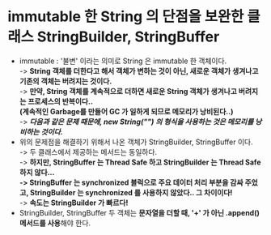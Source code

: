 # immutable 한 String 의 단점을 보완한 클래스 StringBuilder, StringBuffer

* immutable : '불변' 이라는 의미로 String 은 immutable 한 객체이다. \
  \-> **String 객체를 더한다고 해서 객체가 변하는 것이 아닌, 새로운 객체가 생겨나고 기존의 객체는 버려지는 것이다.** \
  \-> **만약, String 객체를 계속적으로 더하면 새로운 String 객체가 생겨나고 버려지는 프로세스의 반복이다..**\
  **(계속적인 Garbage를 만들어 GC 가 일하게 되므로 메모리가 낭비된다..)**\
  \-> _**다음과 같은 문제 때문에, new String("") 의 형식을 사용하는 것은 메모리를 낭비하는 것이다.**_&#x20;
* 위의 문제점을 해결하기 위해서 나온 객체가 StringBuilder, StringBuffer 이다. \
  \-> 두 클래스에서 제공하는 메서드는 동일하다. \
  \-> **하지만,  StringBuffer 는 Thread Safe 하고 StringBuilder 는 Thread Safe 하지 않다...**\
  **-> StringBuffer 는 synchronized 블럭으로 주요 데이터 처리 부분을 감싸 주었고, StringBuilder 는 synchronized 를 사용하지 않았다.. 그 차이이다!**\
  \-> **속도는 StringBuilder 가 빠르다!**
* StringBuilder, StringBuffer 두 객체는 **문자열을 더할 때, '+' 가 아닌 .append() 메서드를 사용**해야 한다.&#x20;
